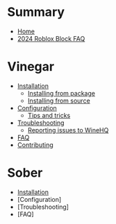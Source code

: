 # Summary
- [Home](./Home/index.md)
- [2024 Roblox Block FAQ](./Home/rol_faq.md)

# Vinegar 
- [Installation](./Installation/index.md)
  - [Installing from package](./Installation/guides/package.md)
  - [Installing from source](./Installation/guides/source.md)
- [Configuration](./Configuration/index.md)
  - [Tips and tricks](./Configuration/tips-and-tricks/index.md)
- [Troubleshooting](./Troubleshooting/index.md)
  - [Reporting issues to WineHQ](./Troubleshooting/winehq.md)
- [FAQ](./Home/faq.md)
- [Contributing](./Contributing/index.md)

# Sober
- [Installation](./Sober/Installation/index.md)
- [Configuration]
- [Troubleshooting]
- [FAQ]